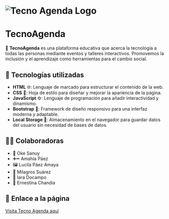 # ![Tecno Agenda Logo](https://i.ibb.co/sPmGx6r/logo.png)  
# TecnoAgenda  

🌟 **TecnoAgenda** es una plataforma educativa que acerca la tecnología a todas las personas mediante eventos y talleres interactivos. Promovemos la inclusión y el aprendizaje como herramientas para el cambio social.  

## 🚀 **Tecnologías utilizadas**  
- **HTML** 🌐: Lenguaje de marcado para estructurar el contenido de la web.  
- **CSS** 🎨: Hoja de estilo para diseñar y mejorar la apariencia de la página.  
- **JavaScript** ⚙️: Lenguaje de programación para añadir interactividad y dinamismo.  
- **Bootstrap** 📱: Framework de diseño responsivo para una interfaz moderna y adaptable.  
- **Local Storage** 💾: Almacenamiento en el navegador para guardar datos del usuario sin necesidad de bases de datos.  

## 👩‍💻 **Colaboradoras**  
- 📂 Oke Sanuy
- ➕➖ Amahia Páez
- 🖼️ Lucila Páez Amaya
- 🔑 Milagros Suárez
- 🚪 Iara Docampo
- 📅 Ernestina Chandia

## 🔗 **Enlace a la página**  
[Visita Tecno Agenda aquí](https://tecno-agenda.vercel.app/)  
